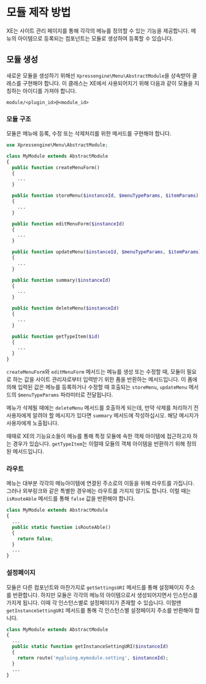 # 모듈 제작 방법

XE는 사이트 관리 페이지를 통해 각각의 메뉴를 정의할 수 있는 기능을 제공합니다. 메뉴의 아이템으로 등록되는 컴포넌트는 모듈로 생성하여 등록할 수 있습니다.

## 모듈 생성 <a id="undefined"></a>

새로운 모듈을 생성하기 위해선 `Xpressengine\Menu\AbstractModule`을 상속받아 클래스를 구현해야 합니다. 이 클래스는 XE에서 사용되어지기 위해 다음과 같이 모듈을 지칭하는 아이디를 가져야 합니다.

```text
module/<plugin_id>@<module_id>
```

### 모듈 구조 <a id="undefined-1"></a>

모듈은 메뉴에 등록, 수정 또는 삭제처리를 위한 메서드를 구현해야 합니다.

```php
use Xpressengine\Menu\AbstractModule;

class MyModule extends AbstractModule
{
  public function createMenuForm()
  {
    ...
  }

  public function storeMenu($instanceId, $menuTypeParams, $itemParams)
  {
    ...
  }

  public function editMenuForm($instanceId)
  {
    ...
  }

  public function updateMenu($instanceId, $menuTypeParams, $itemParams)
  {
    ...
  }

  public function summary($instanceId)
  {
    ...
  }

  public function deleteMenu($instanceId)
  {
    ...
  }

  public function getTypeItem($id)
  {
    ...
  }
}
```

`createMenuForm`와 `editMenuForm` 메서드는 메뉴를 생성 또는 수정할 때, 모듈이 필요로 하는 값을 사이트 관리자로부터 입력받기 위한 폼을 반환하는 메서드입니다. 이 폼에 의해 입력된 값은 메뉴를 등록하거나 수정할 때 호출되는 `storeMenu`, `updateMenu` 메서드의 `$menuTypeParams` 파라미터로 전달됩니다.

메뉴가 삭제될 때에는 `deleteMenu` 메서드를 호출하게 되는데, 만약 삭제를 처리하기 전 사용자에게 알려야 할 메시지가 있다면 `summary` 메서드에 작성하십시오. 해당 메시지가 사용자에게 노출됩니다.

때때로 XE의 기능요소들이 메뉴를 통해 특정 모듈에 속한 객체 아이템에 접근하고자 하는 경우가 있습니다. `getTypeItem`는 이럴때 모듈의 객체 아이템을 반환하기 위해 정의된 메서드입니다.

### 라우트 <a id="undefined-2"></a>

메뉴는 대부분 각각의 메뉴아이템에 연결된 주소로의 이동을 위해 라우트를 가집니다. 그러나 외부링크와 같은 특별한 경우에는 라우트를 가지지 않기도 합니다. 이럴 때는 `isRouteAble` 메서드를 통해 `false` 값을 반환해야 합니다.

```php
class MyModule extends AbstractModule
{
  ...
  public static function isRouteAble()
  {
    return false;
  }
  ...
}
```

### 설정페이지 <a id="undefined-3"></a>

모듈은 다른 컴포넌트와 마찬가지로 `getSettingsURI` 메서드를 통해 설정페이지 주소를 반환합니다. 하지만 모듈은 각각의 메뉴의 아이템으로서 생성되어지면서 인스턴스를 가지게 됩니다. 이때 각 인스턴스별로 설정페이지가 존재할 수 있습니다. 이럴땐 `getInstanceSettingURI` 메서드를 통해 각 인스턴스별 설정페이지 주소를 반환해야 합니다.

```php
class MyModule extends AbstractModule
{
  ...
  public static function getInstanceSettingURI($instanceId)
  {
    return route('mypluing.mymodule.setting', $instanceId);
  }
  ...
}
```

[  
](https://xpressengine.gitbook.io/xpressengine-manual/ko/cef4-d3ec-b10c-d2b8-c81c-c791-ac00-c774-b4dc/component-widget)

